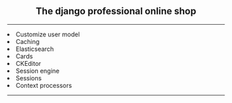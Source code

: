 <h2 style="text-align:center">The django professional online shop</h2>
<hr>
<li>Customize user model
<li>Caching
<li>Elasticsearch
<li>Cards
<li>CKEditor
<li>Session engine
<li>Sessions
<li>Context processors
<hr>
